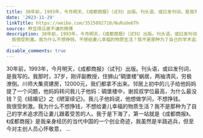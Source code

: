 ```yaml
---
title: 30年前，1993年，今月明天，《成都商报》（试刊）出版。刊头语，或曰发刊词，是我写的。我那时，37岁，刚评副教授，住狮山“碉堡楼”蜗居，两袖清风，穷极潦倒。...
date: '2023-11-29'
linkTitle: https://weibo.com/3515092710/NuRuUe6Th
source: 种豆得瓜谢不谦的微博
description: 30年前，1993年，今月明天，《成都商报》（试刊）出版。刊头语，或曰发刊词，是我写的。我那时，37岁，刚评副教授，住狮山“碉堡楼”蜗居，两袖清风，穷极潦倒。川师大集资建房，12000元，我们都拿不出来。邻居上初中的儿子给他妈妈提了一个问题，他妈妈转问我儿子他妈：碉堡楼中，谢叔叔学位最高，为什么最没钱？见《结婚记》之《陋室续记》。我儿子他妈说，他想做学问，不想挣钱。<br>
  我很受刺激。我为什么不想挣钱，不想给妻儿幸福的物质生活？我不是那种为了自己的学术追求而让妻儿跟着受苦的人。我于是下海了，第一站就是《成都商报》。《成都商报》是我亲身经历的当代中国的一个创业奇迹，我虽然是半路逃兵，但至今对主创人员心怀敬意，
  ...
disable_comments: true
---
```

30年前，1993年，今月明天，《成都商报》（试刊）出版。刊头语，或曰发刊词，是我写的。我那时，37岁，刚评副教授，住狮山“碉堡楼”蜗居，两袖清风，穷极潦倒。川师大集资建房，12000元，我们都拿不出来。邻居上初中的儿子给他妈妈提了一个问题，他妈妈转问我儿子他妈：碉堡楼中，谢叔叔学位最高，为什么最没钱？见《结婚记》之《陋室续记》。我儿子他妈说，他想做学问，不想挣钱。<br> 我很受刺激。我为什么不想挣钱，不想给妻儿幸福的物质生活？我不是那种为了自己的学术追求而让妻儿跟着受苦的人。我于是下海了，第一站就是《成都商报》。《成都商报》是我亲身经历的当代中国的一个创业奇迹，我虽然是半路逃兵，但至今对主创人员心怀敬意， ...